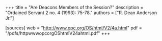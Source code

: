 +++
title = "Are Deacons Members of the Session?"
description = "Ordained Servant 2 no. 4 (1993): 75-78."
authors = ["R. Dean Anderson Jr."]

[sources]
web = "http://www.opc.org/OS/html/V2/4a.html"
pdf = "/pdfs/httpwwwopcorgOShtmlV24ahtml.pdf"
+++
